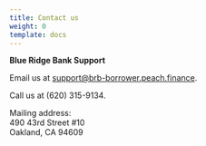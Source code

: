 ```yaml
---
title: Contact us
weight: 0
template: docs
---
```

**Blue Ridge Bank Support**

Email us at [support@brb-borrower.peach.finance](mailto:support@brb-borrower.peach.finance).

Call us at (620) 315-9134.

Mailing address:\
490 43rd Street #10\
Oakland, CA 94609